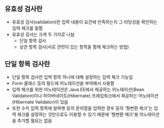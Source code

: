 ## 유효성 검사란
- 유효성 검사(validation)란 입력 내용이 요건에 만족하는지 그 타당성을 확인하는 입력 체크를 말함
- 유효성 검사는 크게 두 가지로 나뉨
	- 단일 항목 검사
	- 상관 항목 검사(서로 관련이 있는 항목을 함께 체크하는 방법)

## 단일 항목 검사란
- 단일 항목 검사란 입력 항목 하나에 대해 설정하는 입력 체크 기능임
- Form 클래스 등의 필드에 어노테이션을 부여해서 사용함
- 입력 체크를 위한 어노테이션은 Java EE에서 제공하는 어노테이션(Bean Validation)이나 하이버네이트(Hibernate) 프레임워크에서 제공하는 어노테이션(Hibernate Validator)이 있음
- 또한 수치 입력 항목에 알파벳 등의 문자열을 입력한 경우 등의 '형변환 체크'는 입력 체크를 설정하는 것만으로도 이용할 수 있기 때문에 '형변환 체크'용 어노테이션을 추가할 필요는 없음